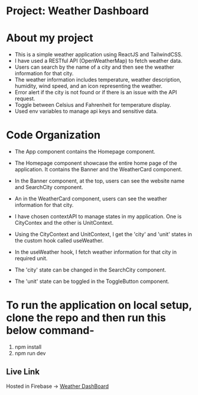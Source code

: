 # Project: Weather Dashboard

# About my project

* This is a simple weather application using ReactJS and TailwindCSS.
* I have used a RESTful API (OpenWeatherMap) to fetch weather data.
* Users can search by the name of a city and then see the weather information for that city.
* The weather information includes temperature, weather description, humidity, wind speed, and an icon representing the weather.
* Error alert if the city is not found or if there is an issue with the API request.
* Toggle between Celsius and Fahrenheit for temperature display.
* Used env variables to manage api keys and sensitive data.

# Code Organization
*  The App component contains the Homepage component. 
*  The Homepage component showcase the entire home page of the application. It contains the Banner and the WeatherCard component. 
*  In the Banner component, at the top, users can see the website name and SearchCity component.
*  An in the WeatherCard component, users can see the weather information for that city.

* I have chosen contextAPI to manage states in my application. One is CityContex and the other is UnitContext. 
* Using the CityContext and  UnitContext, I get the 'city' and 'unit' states in the custom hook called useWeather.
* In the useWeather hook, I fetch weather information for that city in required unit.
* The 'city' state can be changed in the SearchCity component.
* The 'unit' state can be toggled in the ToggleButton component.

# To run the application on local setup, clone the repo and then run this below command- 
  1. npm install
  2. npm run dev

## Live Link
Hosted in Firebase -> [Weather DashBoard](https://weather-dashboard-29e9d.web.app/)
